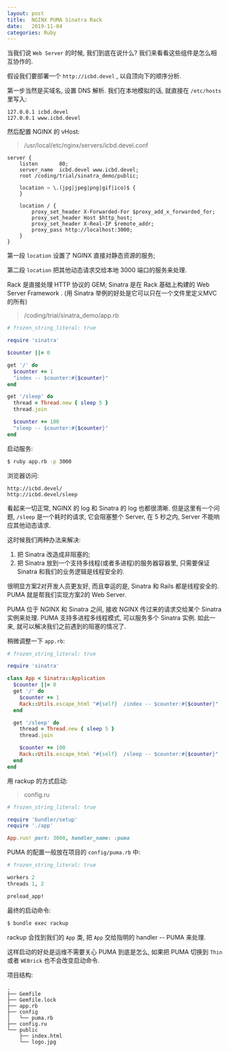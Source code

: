 ```yaml
---
layout: post
title:  NGINX PUMA Sinatra Rack
date:   2019-11-04
categories: Ruby
---
```


当我们说 `Web Server` 的时候, 我们到底在说什么? 我们来看看这些组件是怎么相互协作的.

假设我们要部署一个 `http://icbd.devel` , 以自顶向下的顺序分析.

第一步当然是买域名, 设置 DNS 解析. 我们在本地模拟的话, 就直接在 `/etc/hosts` 里写入:

```text
127.0.0.1 icbd.devel
127.0.0.1 www.icbd.devel
```

然后配置 NGINX 的 vHost:

> /usr/local/etc/nginx/servers/icbd.devel.conf

```text
server {
    listen       80;
    server_name  icbd.devel www.icbd.devel;
    root /coding/trial/sinatra_demo/public;

    location ~ \.(jpg|jpeg|png|gif|ico)$ {
    }

    location / {
        proxy_set_header X-Forwarded-For $proxy_add_x_forwarded_for;
        proxy_set_header Host $http_host;
        proxy_set_header X-Real-IP $remote_addr;
        proxy_pass http://localhost:3000;
    }
}
```

第一段 `location` 设置了 NGINX 直接对静态资源的服务;

第二段 `location` 把其他动态请求交给本地 3000 端口的服务来处理.

Rack 是直接处理 HTTP 协议的 GEM; Sinatra 是在 Rack 基础上构建的 Web Server Framework .
(用 Sinatra 举例的好处是它可以只在一个文件里定义MVC的所有)

> /coding/trial/sinatra_demo/app.rb

```ruby
# frozen_string_literal: true

require 'sinatra'

$counter ||= 0

get '/' do
  $counter += 1
  "index -- $counter:#{$counter}"
end

get '/sleep' do
  thread = Thread.new { sleep 5 }
  thread.join

  $counter += 100
  "sleep -- $counter:#{$counter}"
end

``` 

启动服务:

```bash
$ ruby app.rb -p 3000
```

浏览器访问:

```text
http://icbd.devel/
http://icbd.devel/sleep
```

看起来一切正常, NGINX 的 log 和 Sinatra 的 log 也都很清晰.
但是这里有一个问题, `/sleep` 是一个耗时的请求, 它会阻塞整个 Server, 在 5 秒之内, Server 不能响应其他动态请求.

这时候我们两种办法来解决:
1) 把 Sinatra 改造成非阻塞的; 
2) 把 Sinatra 放到一个支持多线程(或者多进程)的服务器容器里, 只需要保证 Sinatra 和我们的业务逻辑是线程安全的.

很明显方案2对开发人员更友好, 而且幸运的是, Sinatra 和 Rails 都是线程安全的. PUMA 就是帮我们实现方案2的 Web Server.
 
PUMA 位于 NGINX 和 Sinatra 之间, 接收 NGINX 传过来的请求交给某个 Sinatra 实例来处理.
PUMA 支持多进程多线程模式, 可以服务多个 Sinatra 实例. 如此一来, 就可以解决我们之前遇到的阻塞的情况了.

稍微调整一下 `app.rb`:
```ruby
# frozen_string_literal: true

require 'sinatra'

class App < Sinatra::Application
  $counter ||= 0
  get '/' do
    $counter += 1
    Rack::Utils.escape_html "#{self}  /index -- $counter:#{$counter}"
  end

  get '/sleep' do
    thread = Thread.new { sleep 5 }
    thread.join

    $counter += 100
    Rack::Utils.escape_html "#{self}  /sleep -- $counter:#{$counter}"
  end
end


```

用 rackup 的方式启动:

> config.ru

```ruby
# frozen_string_literal: true

require 'bundler/setup'
require './app'

App.run! port: 3000, handler_name: :puma

```

PUMA 的配置一般放在项目的 `config/puma.rb` 中:

```ruby
# frozen_string_literal: true

workers 2
threads 1, 2

preload_app!

```

最终的启动命令:

```bash
$ bundle exec rackup
```

rackup 会找到我们的 `App` 类, 把 `App` 交给指明的 handler -- PUMA 来处理.

这样启动的好处是运维不需要关心 PUMA 到底是怎么, 如果把 PUMA 切换到 `Thin` 或者 `WEBrick` 也不会改变启动命令.

项目结构:

```text
.
├── Gemfile
├── Gemfile.lock
├── app.rb
├── config
│   └── puma.rb
├── config.ru
└── public
    ├── index.html
    └── logo.jpg

```
